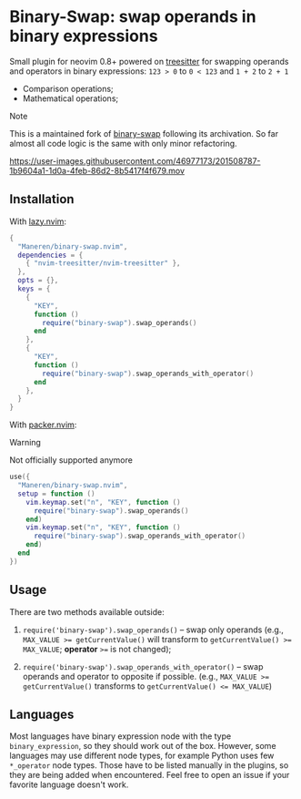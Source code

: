 # Binary-Swap: swap operands in binary expressions

Small plugin for neovim 0.8+ powered on [treesitter](https://github.com/nvim-treesitter/nvim-treesitter)
for swapping operands and operators in binary expressions:
`123 > 0` to `0 < 123` and `1 + 2` to `2 + 1`

- Comparison operations;
- Mathematical operations;

> [!NOTE]  
> This is a maintained fork of
> [binary-swap](https://github.com/Wansmer/binary-swap.nvim) following its
> archivation. So far almost all code logic is the same with only minor refactoring.

<https://user-images.githubusercontent.com/46977173/201508787-1b9604a1-1d0a-4feb-86d2-8b5417f4f679.mov>

## Installation

With [lazy.nvim](https://github.com/folke/lazy.nvim):

```lua
{
  "Maneren/binary-swap.nvim",
  dependencies = {
    { "nvim-treesitter/nvim-treesitter" },
  },
  opts = {},
  keys = {
    {
      "KEY",
      function ()
        require("binary-swap").swap_operands()
      end
    },
    {
      "KEY",
      function ()
        require("binary-swap").swap_operands_with_operator()
      end
    },
  }
}
```

With [packer.nvim](https://github.com/wbthomason/packer.nvim):

> [!WARNING]
> Not officially supported anymore

```lua
use({
  "Maneren/binary-swap.nvim",
  setup = function ()
    vim.keymap.set("n", "KEY", function ()
      require("binary-swap").swap_operands()
    end)
    vim.keymap.set("n", "KEY", function ()
      require("binary-swap").swap_operands_with_operator()
    end)
  end
})
```

## Usage

There are two methods available outside:

1. `require('binary-swap').swap_operands()` – swap only operands
   (e.g., `MAX_VALUE >= getCurrentValue()` will transform to
   `getCurrentValue() >= MAX_VALUE`; **operator** `>=` is not changed);

2. `require('binary-swap').swap_operands_with_operator()` – swap operands and
   operator to opposite if possible. (e.g., `MAX_VALUE >= getCurrentValue()`
   transforms to `getCurrentValue() <= MAX_VALUE`)

## Languages

Most languages have binary expression node with the type `binary_expression`, so
they should work out of the box. However, some languages may use different
node types, for example Python uses few `*_operator` node types. Those have to
be listed manually in the plugins, so they are being added when encountered.
Feel free to open an issue if your favorite language doesn't work.
